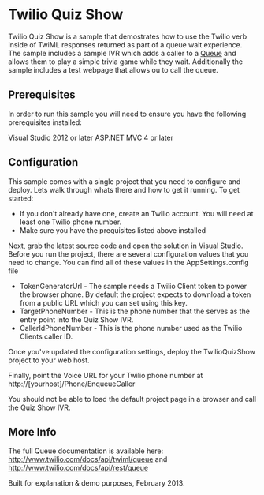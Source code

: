 Twilio Quiz Show
==============

Twilio Quiz Show is a sample that demostrates how to use the Twilio [<Gather>]() verb inside of TwiML responses returned as part of a queue wait experience.  The sample includes a sample IVR which adds a caller to a [Queue]() and allows them to play a simple trivia game while they wait.  Additionally the sample includes a test webpage that allows ou to call the queue.

Prerequisites
--------------
In order to run this sample you will need to ensure you have the following prerequisites installed:

Visual Studio 2012 or later
ASP.NET MVC 4 or later

Configuration
--------------
This sample comes with a single project that you need to configure and deploy. Lets walk through whats there and how to get it running. To get started:

* If you don't already have one, create an Twilio account.  You will need at least one Twilio phone number.
* Make sure you have the prequisites listed above installed

Next, grab the latest source code and open the solution in Visual Studio.  Before you run the project, there are several configuration values that you need to change.  You can find all of these values in the AppSettings.config file

* TokenGeneratorUrl - The sample needs a Twilio Client token to power the browser phone.  By default the project expects to download a token from a public URL which you can set using this key.
* TargetPhoneNumber - This is the phone number that the serves as the entry point into the Quiz Show IVR.
* CallerIdPhoneNumber - This is the phone number used as the Twilio Clients caller ID.

Once you've updated the configuration settings, deploy the TwilioQuizShow project to your web host.

Finally, point the Voice URL for your Twilio phone number at http://[yourhost]/Phone/EnqueueCaller

You should not be able to load the default project page in a browser and call the Quiz Show IVR.

More Info
-------------
The full Queue documentation is available here: http://www.twilio.com/docs/api/twiml/queue and http://www.twilio.com/docs/api/rest/queue

Built for explanation & demo purposes, February 2013.
